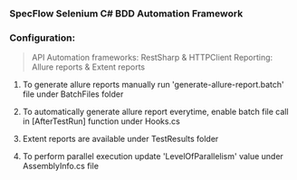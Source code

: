 ﻿### SpecFlow Selenium C# BDD Automation Framework

### Configuration: 
> API Automation frameworks: RestSharp & HTTPClient
> Reporting: Allure reports & Extent reports


1. To generate allure reports manually run 'generate-allure-report.batch' file under BatchFiles folder

2. To automatically generate allure report everytime, enable batch file call in [AfterTestRun] function under Hooks.cs 

3. Extent reports are available under TestResults folder

4. To perform parallel execution update 'LevelOfParallelism' value under AssemblyInfo.cs file
